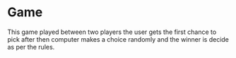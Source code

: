 # Game
This game played between two players the user gets the first chance to pick after then computer makes a choice randomly and the winner is decide as per the rules.
